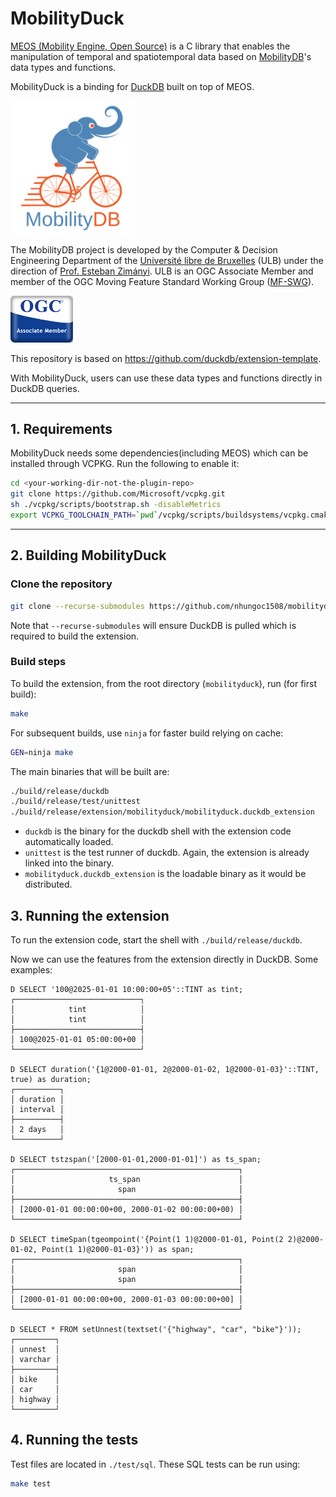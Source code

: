 MobilityDuck
===============

[MEOS (Mobility Engine, Open Source)](https://www.libmeos.org/) is a C library that enables the manipulation of
temporal and spatiotemporal data based on [MobilityDB](https://mobilitydb.com/)'s data types and functions.

MobilityDuck is a binding for [DuckDB](https://duckdb.org/) built on top of MEOS.

<img src="doc/images/mobilitydb-logo.svg" width="200" alt="MobilityDB Logo" />

The MobilityDB project is developed by the Computer & Decision Engineering Department of the [Université libre de Bruxelles](https://www.ulb.be/) (ULB) under the direction of [Prof. Esteban Zimányi](http://cs.ulb.ac.be/members/esteban/). ULB is an OGC Associate Member and member of the OGC Moving Feature Standard Working Group ([MF-SWG](https://www.ogc.org/projects/groups/movfeatswg)).

<img src="doc/images/OGC_Associate_Member_3DR.png" width="100" alt="OGC Associate Member Logo" />

This repository is based on https://github.com/duckdb/extension-template.

With MobilityDuck, users can use these data types and functions directly in DuckDB queries. 

---
## 1. Requirements
MobilityDuck needs some dependencies(including MEOS) which can be installed through VCPKG. Run the following to enable it: 

```sh
cd <your-working-dir-not-the-plugin-repo>
git clone https://github.com/Microsoft/vcpkg.git
sh ./vcpkg/scripts/bootstrap.sh -disableMetrics
export VCPKG_TOOLCHAIN_PATH=`pwd`/vcpkg/scripts/buildsystems/vcpkg.cmake
```

---
## 2. Building MobilityDuck
### Clone the repository
```sh
git clone --recurse-submodules https://github.com/nhungoc1508/mobilityduck.git
```
Note that `--recurse-submodules` will ensure DuckDB is pulled which is required to build the extension.

### Build steps
To build the extension, from the root directory (`mobilityduck`), run (for first build):
```sh
make
```

For subsequent builds, use `ninja` for faster build relying on cache:
```sh
GEN=ninja make
```
The main binaries that will be built are:
```sh
./build/release/duckdb
./build/release/test/unittest
./build/release/extension/mobilityduck/mobilityduck.duckdb_extension
```
- `duckdb` is the binary for the duckdb shell with the extension code automatically loaded.
- `unittest` is the test runner of duckdb. Again, the extension is already linked into the binary.
- `mobilityduck.duckdb_extension` is the loadable binary as it would be distributed.

## 3. Running the extension
To run the extension code, start the shell with `./build/release/duckdb`.

Now we can use the features from the extension directly in DuckDB. Some examples:
```
D SELECT '100@2025-01-01 10:00:00+05'::TINT as tint;
┌────────────────────────────┐
│            tint            │
│            tint            │
├────────────────────────────┤
│ 100@2025-01-01 05:00:00+00 │
└────────────────────────────┘

D SELECT duration('{1@2000-01-01, 2@2000-01-02, 1@2000-01-03}'::TINT, true) as duration;
┌──────────┐
│ duration │
│ interval │
├──────────┤
│ 2 days   │
└──────────┘

D SELECT tstzspan('[2000-01-01,2000-01-01]') as ts_span;
┌──────────────────────────────────────────────────┐
│                     ts_span                      │
│                       span                       │
├──────────────────────────────────────────────────┤
│ [2000-01-01 00:00:00+00, 2000-01-02 00:00:00+00) │
└──────────────────────────────────────────────────┘

D SELECT timeSpan(tgeompoint('{Point(1 1)@2000-01-01, Point(2 2)@2000-01-02, Point(1 1)@2000-01-03}')) as span;
┌──────────────────────────────────────────────────┐
│                       span                       │
│                       span                       │
├──────────────────────────────────────────────────┤
│ [2000-01-01 00:00:00+00, 2000-01-03 00:00:00+00] │
└──────────────────────────────────────────────────┘

D SELECT * FROM setUnnest(textset('{"highway", "car", "bike"}'));
┌─────────┐
│ unnest  │
│ varchar │
├─────────┤
│ bike    │
│ car     │
│ highway │
└─────────┘
```

## 4. Running the tests
Test files are located in `./test/sql`. These SQL tests can be run using:
```sh
make test
```
